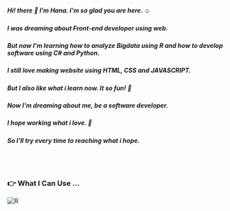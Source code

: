 #

##### Hi! there 👋 I'm Hana. I'm so glad you are here. :relaxed:

##### I was dreaming about Front-end developer using web. </br>
##### But now I'm learning how to analyze Bigdata using R and how to develop software using C# and Python.

##### I still love making website using HTML, CSS and JAVASCRIPT.</br>
##### But I also like what i learn now. It so fun! :star_struck:

##### Now I'm dreaming about me, be a software developer.</br>
##### I hope working what i love. :smiling_face_with_three_hearts:</br>
##### So I'll try every time to reaching what i hope.
#
</br>

### :point_right: What I Can Use ...

![R](https://img.shields.io/badge/#276DC3.svg?logo=R&logoColor=white&style=flat)
